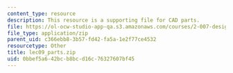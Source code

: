 ```yaml
---
content_type: resource
description: This resource is a supporting file for CAD parts.
file: https://ol-ocw-studio-app-qa.s3.amazonaws.com/courses/2-007-design-and-manufacturing-i-spring-2009/0bbef5a642bcb8bcd16c76327607bf45_lec09_parts.zip
file_type: application/zip
parent_uid: c366ebb8-3b57-fd42-fa5a-1e2f77ce4532
resourcetype: Other
title: lec09_parts.zip
uid: 0bbef5a6-42bc-b8bc-d16c-76327607bf45
---
```

